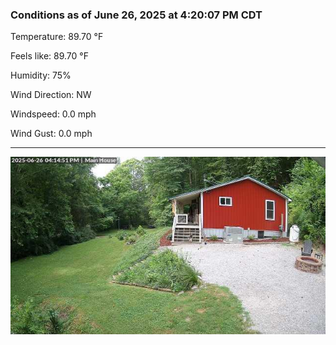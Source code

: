 ### Conditions as of June 26, 2025 at 4:20:07 PM CDT 

Temperature: 89.70 &deg;F

Feels like: 89.70 &deg;F

Humidity: 75%

Wind Direction: NW

Windspeed: 0.0 mph

Wind Gust: 0.0 mph

---

<img src="./images/latest.jpeg"/>

